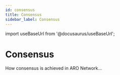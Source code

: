 ```yaml
---
id: consensus
title: Consensus
sidebar_label: Consensus
---
```

import useBaseUrl from '@docusaurus/useBaseUrl';

# Consensus
How consensus is achieved in ARO Network...

